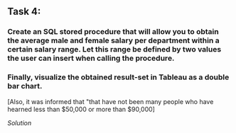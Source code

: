 ## Task 4:

### Create an SQL stored procedure that will allow you to obtain the average male and female salary per department within a certain salary range. Let this range be defined by two values the user can insert when calling the procedure.

### Finally, visualize the obtained result-set in Tableau as a double bar chart. 

[Also, it was informed that "that have not been many people who have hearned less than $50,000 or more than $90,000] 

<i> Solution <i>
